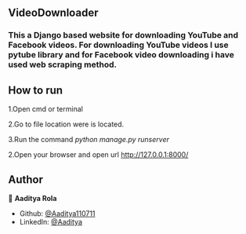 ##  VideoDownloader 

<h3>This a Django based website for downloading YouTube and Facebook videos.
For downloading YouTube videos I use pytube library and for Facebook video downloading i have used web scraping method.
</h3>

## How to run

1.Open cmd or terminal

2.Go to file location were is located.

3.Run the command _python manage.py runserver_

2.Open your browser and open url http://127.0.0.1:8000/



## Author

👤 **Aaditya Rola**

- Github: [@Aaditya110711](https://github.com/Aaditya110711/)
- LinkedIn: [@Aaditya](https://in.linkedin.com/in/aaditya-rola-a21929227)
